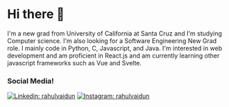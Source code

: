 
<!--
**rvaidun/rvaidun** is a ✨ _special_ ✨ repository because its `README.md` (this file) appears on your GitHub profile.


-->
# Hi there 👋
I'm a new grad from University of California at Santa Cruz and I'm studying Computer science. I'm also looking for a Software Engineering New Grad role. I mainly code in Python, C, Javascript, and Java. I'm interested in web development and am proficient in React.js and am currently learning other javascript frameworks such as Vue and Svelte. 


### Social Media!
[![Linkedin: rahulvaidun](https://img.shields.io/badge/LinkedIn-0077B5?style=for-the-badge&logo=linkedin&logoColor=white)](https://www.linkedin.com/in/rahulvaidun/)
[![Instagram: rahulvaidun](https://img.shields.io/badge/Instagram-E4405F?style=for-the-badge&logo=instagram&logoColor=white)](https://www.instagram.com/rahulvaidun/)
